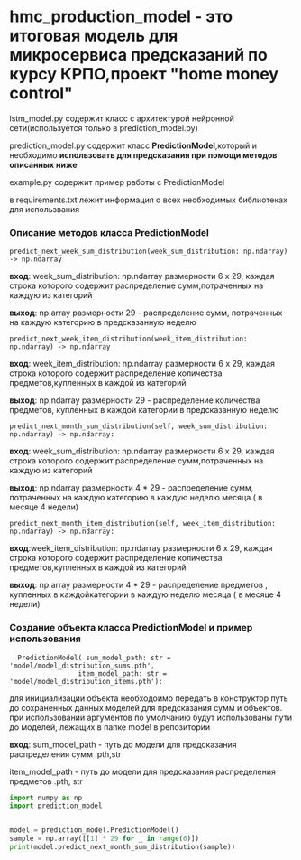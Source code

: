 # hmc_production_model - это итоговая модель для микросервиса предсказаний по курсу КРПО,проект "home money control"

lstm_model.py содержит класс с архитектурой нейронной сети(используется только в prediction_model.py)

prediction_model.py содержит класс **PredictionModel**,который и необходимо **использовать для предсказания при помощи
методов описанных ниже**

example.py  содержит пример работы с PredictionModel

в requirements.txt лежит информация о всех необходимых библиотеках для использвания 


### Описание методов класса PredictionModel



```
predict_next_week_sum_distribution(week_sum_distribution: np.ndarray) -> np.ndarray
```

**вход**: week_sum_distribution: np.ndarray размерности 6 x 29, каждая строка которого содержит распределение
сумм,потраченных на каждую из категорий

**выход**: np.array размерности 29 - распределение сумм, потраченных на каждую категорию в предсказанную неделю

```
predict_next_week_item_distribution(week_item_distribution: np.ndarray) -> np.ndarray
```

**вход**: week_item_distribution: np.ndarray размерности 6 x 29, каждая строка которого содержит распределение количества
предметов,купленных в каждой из категорий

**выход**: np.ndarray размерности 29 - распределение количества предметов, купленных в каждой категории в предсказанную
неделю

```
predict_next_month_sum_distribution(self, week_sum_distribution: np.ndarray) -> np.ndarray:
```

**вход**: week_sum_distribution: np.ndarray размерности 6 x 29, каждая строка которого содержит распределение
сумм,потраченных на каждую из категорий

**выход**: np.ndarray размерности 4 * 29 - распределение сумм, потраченных на каждую категорию в каждую неделю месяца ( в
месяце 4 недели)

```
predict_next_month_item_distribution(self, week_item_distribution: np.ndarray) -> np.ndarray:
```
**вход**:week_item_distribution: np.ndarray размерности 6 x 29, каждая строка которого содержит распределение количества
предметов,купленных в каждой из категорий

**выход**: np.array размерности 4 * 29 - распределение предметов , купленных в  каждойкатегории в каждую неделю месяца ( в
месяце 4 недели)


### Создание объекта класса PredictionModel и пример использования

```
  PredictionModel( sum_model_path: str = 'model/model_distribution_sums.pth',
                 item_model_path: str = 'model/model_distribution_items.pth'):
```

для инициализации объекта необходоимо передать в конструктор путь до  сохраненных данных моделей для предсказания сумм и объектов.
при использовании аргументов по умолчанию  будут использованы  пути до моделей, лежащих в папке model в репозитории

**вход**: sum_model_path - путь до модели для предсказания распределения сумм .pth,str

item_model_path - путь до модели для предсказания распределения предметов .pth, str

```python
import numpy as np
import prediction_model


model = prediction_model.PredictionModel()
sample = np.array([[1] * 29 for _ in range(6)])
print(model.predict_next_month_sum_distribution(sample))
```
